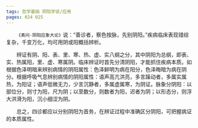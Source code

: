 ```yaml
---
tags: 哲学基础 阴阳学说/应用
pages: 024 025
---
```

&emsp;&emsp;`《素问·阴阳应象大论》`说：“善诊者，察色按脉，先别阴阳。”疾病临床表现错综复杂，千变万化，均可用阴或阳概括辨析。

&emsp;&emsp;辨证有阴、阳、表、里、寒、热、虚、实八纲之分，其中阴阳为总纲，即表、实、热属阳，里、虚、寒属阴。临床辨证时首先分清阴阳，才能抓住疾病本质。如根据色泽明暗来辨别病情的阴阳属性：色泽鲜明为病在阳分，色泽晦暗为病在阴分。根据呼吸气息辨别病情的阴阳属性：语声高亢洪亮，多言躁动者，多属实属热，为阳证；语声低微无力，少言沉静者，多属虚属寒，为阴证。脉象分阴阳：以部位分，则寸为阳，尺为阴；以至数分，则数者为阳，迟者为阴；以形态分，则浮大洪滑为阳，沉小细涩为阴。

&emsp;&emsp;总之，四诊都应以分别阴阳为首务，在辨证过程中准确区分阴阳，可把握病证的本质属性。